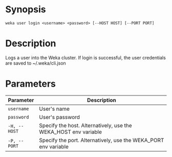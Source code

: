 # Synopsis

```weka user login <username> <password> [--HOST HOST] [--PORT PORT]```

# Description

Logs a user into the Weka cluster. If login is successful, the user credentials are saved to ~/.weka/cli.json

# Parameters

| Parameter | Description |
| --------- | ----------- |
| `username` | User's name |
| `password` | User's password |
| `-H, --HOST` | Specify the host. Alternatively, use the WEKA_HOST env variable |
| `-P, --PORT` | Specify the port. Alternatively, use the WEKA_PORT env variable |
